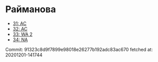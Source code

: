 # Райманова
- [31: AC](31.md)
- [32: AC](32.md)
- [33: WA 2](33.md)
- [34: NA](34.md)

Commit: 91323c8d9f7899e98018e26277b192adc83ac670
 fetched at: 20201201-141744
